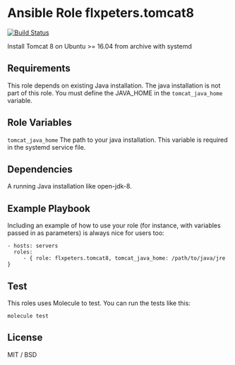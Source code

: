 Ansible Role flxpeters.tomcat8
=========

[![Build Status](https://travis-ci.org/FlxPeters/ansible-role-tomcat8.svg?branch=master)](https://travis-ci.org/FlxPeters/ansible-role-tomcat8)

Install Tomcat 8 on Ubuntu >= 16.04 from archive with systemd

Requirements
------------

This role depends on existing Java installation. The java installation is not part of this role.
You must define the JAVA_HOME in the `tomcat_java_home` variable. 

Role Variables
--------------

`tomcat_java_home` The path to your java installation. This variable is required in the systemd service file. 

Dependencies
------------

A running Java installation like open-jdk-8.

Example Playbook
----------------

Including an example of how to use your role (for instance, with variables passed in as parameters) is always nice for users too:

    - hosts: servers
      roles:
         - { role: flxpeters.tomcat8, tomcat_java_home: /path/to/java/jre }

Test
----

This roles uses Molecule to test. You can run the tests like this:

    molecule test

License
-------

MIT / BSD
